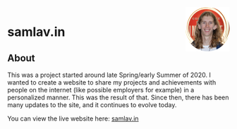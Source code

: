 <img src="html/img/Innovate_1_Crop_Circle.png" alt="Logo" title = "Logo" align="right" width="100" height="100" />

# samlav.in
## About
This was a project started around late Spring/early Summer of 2020. I wanted to create a website to share my projects and achievements with people on the internet (like possible employers for example) in a personalized manner. This was the result of that. Since then, there has been many updates to the site, and it continues to evolve today.

You can view the live website here: [samlav.in](https://samlav.in)
 

